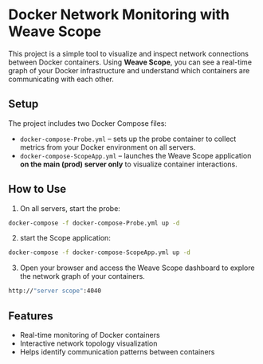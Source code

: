 # Docker Network Monitoring with Weave Scope

This project is a simple tool to visualize and inspect network connections between Docker containers. Using **Weave Scope**, you can see a real-time graph of your Docker infrastructure and understand which containers are communicating with each other.

## Setup

The project includes two Docker Compose files:

- `docker-compose-Probe.yml` – sets up the probe container to collect metrics from your Docker environment on all servers.
- `docker-compose-ScopeApp.yml` – launches the Weave Scope application **on the main (prod) server only** to visualize container interactions.

## How to Use

1. On all servers, start the probe:
```bash
docker-compose -f docker-compose-Probe.yml up -d
```

2. start the Scope application:
```bash
docker-compose -f docker-compose-ScopeApp.yml up -d
```

3. Open your browser and access the Weave Scope dashboard to explore the network graph of your containers.
```bash
http://"server scope":4040
```

## Features

- Real-time monitoring of Docker containers
- Interactive network topology visualization
- Helps identify communication patterns between containers

